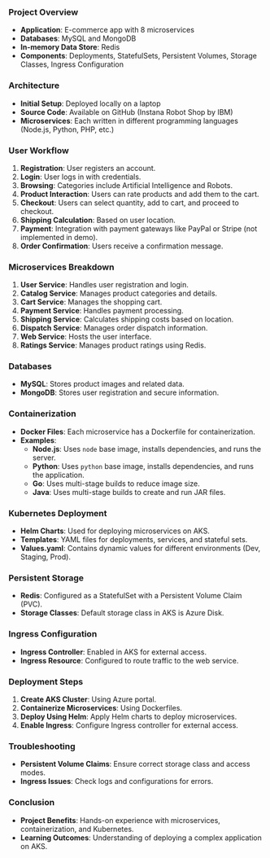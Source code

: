 ### Project Overview
- **Application**: E-commerce app with 8 microservices
- **Databases**: MySQL and MongoDB
- **In-memory Data Store**: Redis
- **Components**: Deployments, StatefulSets, Persistent Volumes, Storage Classes, Ingress Configuration

### Architecture
- **Initial Setup**: Deployed locally on a laptop
- **Source Code**: Available on GitHub (Instana Robot Shop by IBM)
- **Microservices**: Each written in different programming languages (Node.js, Python, PHP, etc.)

### User Workflow
1. **Registration**: User registers an account.
2. **Login**: User logs in with credentials.
3. **Browsing**: Categories include Artificial Intelligence and Robots.
4. **Product Interaction**: Users can rate products and add them to the cart.
5. **Checkout**: Users can select quantity, add to cart, and proceed to checkout.
6. **Shipping Calculation**: Based on user location.
7. **Payment**: Integration with payment gateways like PayPal or Stripe (not implemented in demo).
8. **Order Confirmation**: Users receive a confirmation message.

### Microservices Breakdown
1. **User Service**: Handles user registration and login.
2. **Catalog Service**: Manages product categories and details.
3. **Cart Service**: Manages the shopping cart.
4. **Payment Service**: Handles payment processing.
5. **Shipping Service**: Calculates shipping costs based on location.
6. **Dispatch Service**: Manages order dispatch information.
7. **Web Service**: Hosts the user interface.
8. **Ratings Service**: Manages product ratings using Redis.

### Databases
- **MySQL**: Stores product images and related data.
- **MongoDB**: Stores user registration and secure information.

### Containerization
- **Docker Files**: Each microservice has a Dockerfile for containerization.
- **Examples**:
  - **Node.js**: Uses `node` base image, installs dependencies, and runs the server.
  - **Python**: Uses `python` base image, installs dependencies, and runs the application.
  - **Go**: Uses multi-stage builds to reduce image size.
  - **Java**: Uses multi-stage builds to create and run JAR files.

### Kubernetes Deployment
- **Helm Charts**: Used for deploying microservices on AKS.
- **Templates**: YAML files for deployments, services, and stateful sets.
- **Values.yaml**: Contains dynamic values for different environments (Dev, Staging, Prod).

### Persistent Storage
- **Redis**: Configured as a StatefulSet with a Persistent Volume Claim (PVC).
- **Storage Classes**: Default storage class in AKS is Azure Disk.

### Ingress Configuration
- **Ingress Controller**: Enabled in AKS for external access.
- **Ingress Resource**: Configured to route traffic to the web service.

### Deployment Steps
1. **Create AKS Cluster**: Using Azure portal.
2. **Containerize Microservices**: Using Dockerfiles.
3. **Deploy Using Helm**: Apply Helm charts to deploy microservices.
4. **Enable Ingress**: Configure Ingress controller for external access.

### Troubleshooting
- **Persistent Volume Claims**: Ensure correct storage class and access modes.
- **Ingress Issues**: Check logs and configurations for errors.

### Conclusion
- **Project Benefits**: Hands-on experience with microservices, containerization, and Kubernetes.
- **Learning Outcomes**: Understanding of deploying a complex application on AKS.
